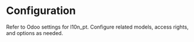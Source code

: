 # Configuration

Refer to Odoo settings for l10n_pt. Configure related models, access rights, and options as needed.
